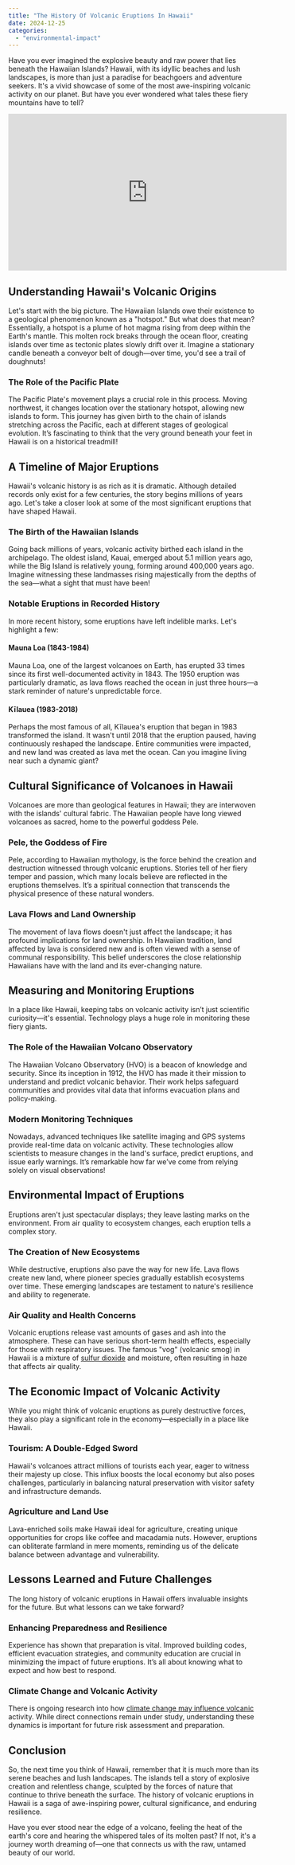 ```yaml
---
title: "The History Of Volcanic Eruptions In Hawaii"
date: 2024-12-25
categories: 
  - "environmental-impact"
---
```


Have you ever imagined the explosive beauty and raw power that lies beneath the Hawaiian Islands? Hawaii, with its idyllic beaches and lush landscapes, is more than just a paradise for beachgoers and adventure seekers. It's a vivid showcase of some of the most awe-inspiring volcanic activity on our planet. But have you ever wondered what tales these fiery mountains have to tell?

<iframe width="560" height="315" src="https://www.youtube.com/embed/LdlEufZop-Y" frameborder="0" allow="accelerometer; autoplay; encrypted-media; gyroscope; picture-in-picture" allowfullscreen></iframe>

  

## Understanding Hawaii's Volcanic Origins

Let's start with the big picture. The Hawaiian Islands owe their existence to a geological phenomenon known as a "hotspot." But what does that mean? Essentially, a hotspot is a plume of hot magma rising from deep within the Earth's mantle. This molten rock breaks through the ocean floor, creating islands over time as tectonic plates slowly drift over it. Imagine a stationary candle beneath a conveyor belt of dough—over time, you'd see a trail of doughnuts!

### The Role of the Pacific Plate

The Pacific Plate's movement plays a crucial role in this process. Moving northwest, it changes location over the stationary hotspot, allowing new islands to form. This journey has given birth to the chain of islands stretching across the Pacific, each at different stages of geological evolution. It’s fascinating to think that the very ground beneath your feet in Hawaii is on a historical treadmill!

## A Timeline of Major Eruptions

Hawaii's volcanic history is as rich as it is dramatic. Although detailed records only exist for a few centuries, the story begins millions of years ago. Let's take a closer look at some of the most significant eruptions that have shaped Hawaii.

### The Birth of the Hawaiian Islands

Going back millions of years, volcanic activity birthed each island in the archipelago. The oldest island, Kauai, emerged about 5.1 million years ago, while the Big Island is relatively young, forming around 400,000 years ago. Imagine witnessing these landmasses rising majestically from the depths of the sea—what a sight that must have been!

### Notable Eruptions in Recorded History

In more recent history, some eruptions have left indelible marks. Let's highlight a few:

#### Mauna Loa (1843-1984)

Mauna Loa, one of the largest volcanoes on Earth, has erupted 33 times since its first well-documented activity in 1843. The 1950 eruption was particularly dramatic, as lava flows reached the ocean in just three hours—a stark reminder of nature's unpredictable force.

#### Kīlauea (1983-2018)

Perhaps the most famous of all, Kīlauea's eruption that began in 1983 transformed the island. It wasn't until 2018 that the eruption paused, having continuously reshaped the landscape. Entire communities were impacted, and new land was created as lava met the ocean. Can you imagine living near such a dynamic giant?

## Cultural Significance of Volcanoes in Hawaii

Volcanoes are more than geological features in Hawaii; they are interwoven with the islands' cultural fabric. The Hawaiian people have long viewed volcanoes as sacred, home to the powerful goddess Pele.

### Pele, the Goddess of Fire

Pele, according to Hawaiian mythology, is the force behind the creation and destruction witnessed through volcanic eruptions. Stories tell of her fiery temper and passion, which many locals believe are reflected in the eruptions themselves. It’s a spiritual connection that transcends the physical presence of these natural wonders.

### Lava Flows and Land Ownership

The movement of lava flows doesn't just affect the landscape; it has profound implications for land ownership. In Hawaiian tradition, land affected by lava is considered new and is often viewed with a sense of communal responsibility. This belief underscores the close relationship Hawaiians have with the land and its ever-changing nature.

## Measuring and Monitoring Eruptions

In a place like Hawaii, keeping tabs on volcanic activity isn’t just scientific curiosity—it's essential. Technology plays a huge role in monitoring these fiery giants.

### The Role of the Hawaiian Volcano Observatory

The Hawaiian Volcano Observatory (HVO) is a beacon of knowledge and security. Since its inception in 1912, the HVO has made it their mission to understand and predict volcanic behavior. Their work helps safeguard communities and provides vital data that informs evacuation plans and policy-making.

### Modern Monitoring Techniques

Nowadays, advanced techniques like satellite imaging and GPS systems provide real-time data on volcanic activity. These technologies allow scientists to measure changes in the land's surface, predict eruptions, and issue early warnings. It’s remarkable how far we’ve come from relying solely on visual observations!

## Environmental Impact of Eruptions

Eruptions aren't just spectacular displays; they leave lasting marks on the environment. From air quality to ecosystem changes, each eruption tells a complex story.

### The Creation of New Ecosystems

While destructive, eruptions also pave the way for new life. Lava flows create new land, where pioneer species gradually establish ecosystems over time. These emerging landscapes are testament to nature's resilience and ability to regenerate.

### Air Quality and Health Concerns

Volcanic eruptions release vast amounts of gases and ash into the atmosphere. These can have serious short-term health effects, especially for those with respiratory issues. The famous "vog" (volcanic smog) in Hawaii is a mixture of [sulfur dioxide](https://magmamatters.com/the-art-and-science-of-volcano-monitoring/ "The Art and Science of Volcano Monitoring") and moisture, often resulting in haze that affects air quality.

## The Economic Impact of Volcanic Activity

While you might think of volcanic eruptions as purely destructive forces, they also play a significant role in the economy—especially in a place like Hawaii.

### Tourism: A Double-Edged Sword

Hawaii's volcanoes attract millions of tourists each year, eager to witness their majesty up close. This influx boosts the local economy but also poses challenges, particularly in balancing natural preservation with visitor safety and infrastructure demands.

### Agriculture and Land Use

Lava-enriched soils make Hawaii ideal for agriculture, creating unique opportunities for crops like coffee and macadamia nuts. However, eruptions can obliterate farmland in mere moments, reminding us of the delicate balance between advantage and vulnerability.

## Lessons Learned and Future Challenges

The long history of volcanic eruptions in Hawaii offers invaluable insights for the future. But what lessons can we take forward?

### Enhancing Preparedness and Resilience

Experience has shown that preparation is vital. Improved building codes, efficient evacuation strategies, and community education are crucial in minimizing the impact of future eruptions. It’s all about knowing what to expect and how best to respond.

### Climate Change and Volcanic Activity

There is ongoing research into how [climate change may influence volcanic](https://magmamatters.com/geothermal-energy-and-its-volcanic-origins/ "Geothermal Energy and Its Volcanic Origins") activity. While direct connections remain under study, understanding these dynamics is important for future risk assessment and preparation.

## Conclusion

So, the next time you think of Hawaii, remember that it is much more than its serene beaches and lush landscapes. The islands tell a story of explosive creation and relentless change, sculpted by the forces of nature that continue to thrive beneath the surface. The history of volcanic eruptions in Hawaii is a saga of awe-inspiring power, cultural significance, and enduring resilience.

Have you ever stood near the edge of a volcano, feeling the heat of the earth's core and hearing the whispered tales of its molten past? If not, it's a journey worth dreaming of—one that connects us with the raw, untamed beauty of our world.

